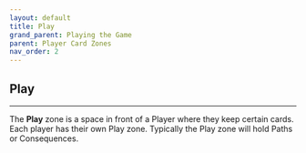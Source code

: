 ```yaml
---
layout: default
title: Play
grand_parent: Playing the Game
parent: Player Card Zones
nav_order: 2
---
```



## Play

---

The **Play** zone is a space in front of a Player where they keep certain cards. Each player has their own Play zone. Typically the Play zone will hold Paths or Consequences.